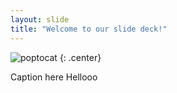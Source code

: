 ```yaml
---
layout: slide
title: "Welcome to our slide deck!"
---
```


![poptocat](https://octodex.github.com/images/poptocat.png)
{: .center}

Caption here 
Hellooo
